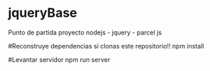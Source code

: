 # jqueryBase
Punto de partida proyecto nodejs - jquery - parcel js

#Reconstruye dependencias si clonas este repositorio!!
npm install     

#Levantar servidor
npm run server  